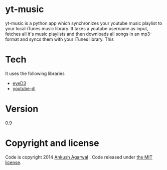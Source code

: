 # yt-music


yt-music is a python app which synchronizes your youtube music playlist to your local iTunes music library. It takes a youtube username as input, fetches all it's music playlists and then downloads all songs in an mp3-format and syncs them with your iTunes library. This 


# Tech

It uses the following libraries
  - [eyeD3](http://eyed3.nicfit.net/)
  - [youtube-dl](http://rg3.github.io/youtube-dl/)


# Version

0.9

# Copyright and license

Code is copyright 2014 [Ankush Agarwal](http://ankush.io) . Code released under [the MIT license](LICENSE).
